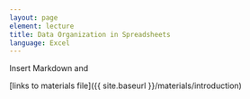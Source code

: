 ```yaml
---
layout: page
element: lecture
title: Data Organization in Spreadsheets
language: Excel
---
```


Insert Markdown and



[links to materials file]({{ site.baseurl }}/materials/introduction)
